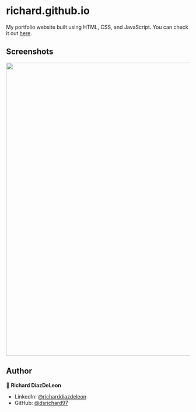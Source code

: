 # richard.github.io

My portfolio website built using HTML, CSS, and JavaScript. You can check it out [here](https://dsrichard97.github.io/web/).



## Screenshots

<p float="center">
    <img src="https://github.com/dsrichard97/web/blob/main/Screenshots/3.png" width="800">
</p>



## Author

👤 **Richard DiazDeLeon**

* LinkedIn: [@richarddiazdeleon](https://www.linkedin.com/in/richard-d-740b2a24b)
* GitHub: [@dsrichard97](https://github.com/dsrichard97)
